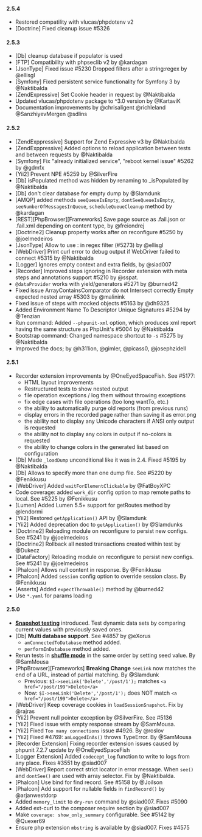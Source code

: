 #### 2.5.4

* Restored compatility with vlucas/phpdotenv v2
* [Doctrine] Fixed cleanup issue #5326

#### 2.5.3

* [Db] cleanup database if populator is used
* [FTP] Compatibility with phpseclib v2 by @kardagan
* [JsonType] Fixed issue #5230 Dropped filters after a string:regex by @ellisgl
* [Symfony] Fixed persistent service functionality for Symfony 3 by @Naktibalda
* [ZendExpressive] Set Cookie header in request by @Naktibalda 
* Updated vlucas/phpdotenv package to ^3.0 version by @KartaviK
* Documentation improvements by @chrisaligent @richleland @SanzhiyevMergen @sdlins


#### 2.5.2

* [ZendExppressive] Support for Zend Expressive v3 by @Naktibalda 
* [ZendExppressive] Added options to reload application between tests and between requests by @Naktibalda
* [Symfony] Fix "already initialized service", "reboot kernel issue" #5262 by @gdmfx
* {Yii2] Prevent NPE #5259 by @SilverFire
* [Db] isPopulated method was hidden by renaming to _isPopulated by @Naktibalda
* [Db] don't clear database for empty dump by @Slamdunk 
* [AMQP] added methods `seeQueueIsEmpty`, `dontSeeQueueIsEmpty`, `seeNumberOfMessagesInQueue`, `scheduleQueueCleanup` method by @kardagan
* [REST][PhpBrowser][Frameworks] Save page source as .fail.json or .fail.xml depending on content type, by @freiondrej 
* [Doctrine2] Cleanup property works after on reconfigure #5250 by @joelmedeiros
* [JsonType] Allow to use : in regex filter (#5273) by @ellisgl
* [WebDriver] Print curl error to debug output if WebDriver failed to connect #5315 by @Naktibalda
* [Logger] Ignores empty context and extra fields, by @siad007 
* [Recorder] Improved steps ignoring in Recorder extension with meta steps and annotations support #5210 by @sspat.
* `@dataProvider` works with yield/generators #5271 by @burned42
* Fixed issue ArrayContainsComparator do not Intersect correctly Empty expected nested array #5303 by @malinink
* Fixed issue of steps with mocked objects #5163 by @dh9325
* Added Environment Name To Descriptor Unique Signatures #5294 by @Tenzian
* Run command: Added `--phpunit-xml` option, which produces xml report having the same structure as PhpUnit's #5004 by @Naktibalda 
* Bootstrap command: Changed namespace shortcut to `-s` #5275 by @Naktibalda
* Improved the docs; by @h311ion, @gimler, @picass0, @josephzidell


#### 2.5.1

* Recorder extension improvements by @OneEyedSpaceFish. See #5177:
  * HTML layout improvements
  * Restructured tests to show nested output
  * file operation exceptions / log them without throwing exceptions
  * fix edge cases with file operations (too long wantTo, etc.)
  * the ability to automatically purge old reports (from previous runs)
  * display errors in the recorded page rather than saving it as error.png
  * the ability not to display any Unicode characters if ANSI only output is requested
  * the ability not to display any colors in output if no-colors is requested
  * the ability to change colors in the generated list based on configuration
* [Db] Made `_loadDump` unconditional like it was in 2.4. Fixed #5195 by @Naktibalda
* [Db] Allows to specify more than one dump file. See #5220 by @Fenikkusu
* [WebDriver] Added `waitForElementClickable` by @FatBoyXPC 
* Code coverage: added `work_dir` config option to map remote paths to local. See #5225 by @Fenikkusu 
* [Lumen] Added Lumen 5.5+ support for getRoutes method by @lendormi
* [Yii2] Restored `getApplication()` API by @Slamdunk 
* [Yii2] Added deprecation doc to `getApplication()` by @Slamdunks
* [Doctrine2] Reloading module on reconfigure to persist new configs. See #5241 by @joelmedeiros
* [Doctrine2] Rollback all nested transactions created within test by @Dukecz
* [DataFactory] Reloading module on reconfigure to persist new configs. See #5241 by @joelmedeiros
* [Phalcon] Allows null content in response. By @Fenikkusu
* [Phalcon] Added `session` config option to override session class. By @Fenikkusu
* [Asserts] Added `expectThrowable()` method by @burned42
* Use `*.yaml` for params loading

#### 2.5.0

* [**Snapshot testing**](https://codeception.com/docs/09-Data#Testing-Dynamic-Data-with-Snapshots) introduced. Test dynamic data sets by comparing current values with previously saved ones.
* [Db] **Multi database support**. See #4857 by @eXorus
  * `amConnectedToDatabase` method added.
  * `performInDatabase` method added.
* Rerun tests in **[shuffle mode](https://codeception.com/docs/07-AdvancedUsage#Shuffle)** in the same order by setting seed value. By @SamMousa
* [PhpBrowser][Frameworks] **Breaking Change** `seeLink` now matches the end of a URL, instead of partial matching. By @Slamdunk
  * Previous: `$I->seeLink('Delete','/post/1');` matches `<a href="/post/199">Delete</a>`
  * Now: `$I->seeLink('Delete','/post/1');` does NOT match `<a href="/post/199">Delete</a>` 
* [WebDriver] Keep coverage cookies in `loadSessionSnapshot`. Fix by @rajras 
* [Yii2] Prevent null pointer exception by @SilverFire. See #5136
* [Yii2] Fixed issue with empty response stream by @SamMousa.
* [Yii2] Fixed `Too many connections` issue #4926. By @roslov
* [Yii2] Fixed #4769: `amLoggedInAs()` throws TypeError. By @SamMousa
* [Recorder Extension] Fixing recorder extension issues caused by phpunit 7.2.7 update by @OneEyedSpaceFish
* [Logger Extension] Added `codecept_log` function to write to logs from any place. Fixes #3551 by @siad007  
* [WebDriver] Report correct strict locator in error message. When `see()` and `dontSee()` are used with array selector. Fix by @Naktibalda.
* [Phalcon] Use bind for find record. See #5158 by @Joilson
* [Phalcon] Add support for nullable fields in `findRecord()` by @arjanwestdorp 
* Added `memory_limit` to `dry-run` command by @siad007. Fixes #5090
* Added ext-curl to the composer require section by @siad007
* Make `coverage: show_only_summary` configurable. See #5142 by @Quexer69
* Ensure php extension `mbstring` is available by @siad007. Fixes #4575 
